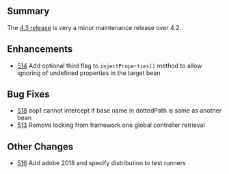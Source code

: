 
Summary
---
The [4.3 release](/documentation/4.2) is very a minor maintenance release over 4.2.

Enhancements
---

* [514](https://github.com/framework-one/fw1/issues/514) Add optional third flag to `injectProperties()` method to allow ignoring of undefined properties in the target bean

Bug Fixes
---

* [518](https://github.com/framework-one/fw1/pull/518) aop1 cannot intercept if base name in dottedPath is same as another bean
* [513](https://github.com/framework-one/fw1/pull/513) Remove locking from framework one global controller retrieval

Other Changes
---

* [516](https://github.com/framework-one/fw1/pull/516) Add adobe 2018 and specify distribution to test runners